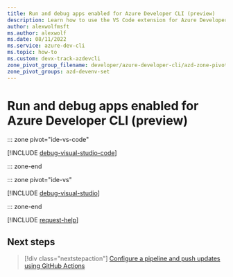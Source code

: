 ```yaml
---
title: Run and debug apps enabled for Azure Developer CLI (preview)
description: Learn how to use the VS Code extension for Azure Developer CLI and Visual Studio to run and debug locally.
author: alexwolfmsft
ms.author: alexwolf
ms.date: 08/11/2022
ms.service: azure-dev-cli
ms.topic: how-to
ms.custom: devx-track-azdevcli
zone_pivot_group_filename: developer/azure-developer-cli/azd-zone-pivot-groups.json
zone_pivot_groups: azd-devenv-set
---
```


# Run and debug apps enabled for Azure Developer CLI (preview)

::: zone pivot="ide-vs-code"

[!INCLUDE [debug-visual-studio-code](includes/debug-visual-studio-code.md)]

::: zone-end

::: zone pivot="ide-vs"

[!INCLUDE [debug-visual-studio](includes/debug-visual-studio.md)]

::: zone-end

[!INCLUDE [request-help](includes/request-help.md)]

## Next steps

> [!div class="nextstepaction"]
> [Configure a pipeline and push updates using GitHub Actions](configure-devops-pipeline.md)
